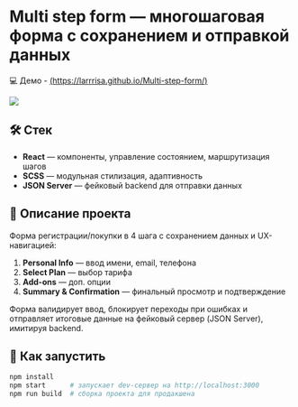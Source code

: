 # Multi step form — многошаговая форма с сохранением и отправкой данных

💻 Демо - [(https://larrrisa.github.io/Multi-step-form/)](https://larrrisa.github.io/Multi-step-form/)

![](form-capture.gif)

## 🛠️ Стек

- **React** — компоненты, управление состоянием, маршрутизация шагов
- **SCSS** — модульная стилизация, адаптивность
- **JSON Server** — фейковый backend для отправки данных

## 📄 Описание проекта

Форма регистрации/покупки в 4 шага с сохранением данных и UX-навигацией:

1. **Personal Info** — ввод имени, email, телефона
2. **Select Plan** — выбор тарифа
3. **Add-ons** — доп. опции
4. **Summary & Confirmation** — финальный просмотр и подтверждение

Форма валидирует ввод, блокирует переходы при ошибках и отправляет итоговые данные на фейковый сервер (JSON Server), имитируя backend.

## 🚀 Как запустить

```bash
npm install
npm start      # запускает dev-сервер на http://localhost:3000
npm run build  # сборка проекта для продакшена


